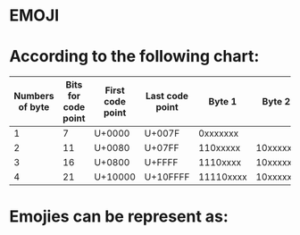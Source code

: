 # EMOJI

# According to the following chart:

|Numbers of byte|Bits for code point|First code point|Last code point|Byte 1|Byte 2|Byte 3|Byte 4
|--|--|--|--|--|--|--|--|
|1|7|U+0000|U+007F|0xxxxxxx| | | |
|2|11|U+0080|U+07FF|110xxxxx|10xxxxxx| | |
|3|16|U+0800|U+FFFF|1110xxxx|10xxxxxx|10xxxxxx| |
|4|21|U+10000|U+10FFFF|11110xxxx|10xxxxxx|10xxxxxx|10xxxxxx|
# Emojies can be represent as:

